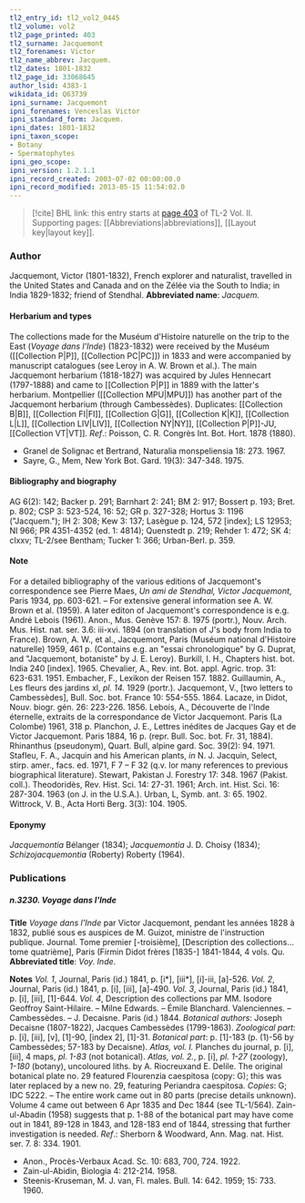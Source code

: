 ```yaml
---
tl2_entry_id: tl2_vol2_0445
tl2_volume: vol2
tl2_page_printed: 403
tl2_surname: Jacquemont
tl2_forenames: Victor
tl2_name_abbrev: Jacquem.
tl2_dates: 1801-1832
tl2_page_id: 33068645
author_lsid: 4383-1
wikidata_id: Q63739
ipni_surname: Jacquemont
ipni_forenames: Venceslas Victor
ipni_standard_form: Jacquem.
ipni_dates: 1801-1832
ipni_taxon_scope: 
- Botany
- Spermatophytes
ipni_geo_scope: 
ipni_version: 1.2.1.1
ipni_record_created: 2003-07-02 00:00:00.0
ipni_record_modified: 2013-05-15 11:54:02.0
---
```



> [!cite] BHL link: this entry starts at [page 403](https://www.biodiversitylibrary.org/page/33068645) of TL-2 Vol. II.
> Supporting pages: [[Abbreviations|abbreviations]], [[Layout key|layout key]].

### Author

Jacquemont, Victor (1801-1832), French explorer and naturalist, travelled in the United States and Canada and on the Zélée via the South to India; in India 1829-1832; friend of Stendhal. 
**Abbreviated name**: *Jacquem.*

#### Herbarium and types

The collections made for the Muséum d'Histoire naturelle on the trip to the East (*Voyage dans l'Inde*) (1823-1832) were received by the Muséum ([[Collection P|P]], [[Collection PC|PC]]) in 1833 and were accompanied by manuscript catalogues (see Leroy in A. W. Brown et al.). The main Jacquemont herbarium (1818-1827) was acquired by Jules Hennecart (1797-1888) and came to [[Collection P|P]] in 1889 with the latter's herbarium. Montpellier ([[Collection MPU|MPU]]) has another part of the Jacquemont herbarium (through Cambessèdes). Duplicates: [[Collection B|B]], [[Collection FI|FI]], [[Collection G|G]], [[Collection K|K]], [[Collection L|L]], [[Collection LIV|LIV]], [[Collection NY|NY]], [[Collection P|P]]-JU, [[Collection VT|VT]].
*Ref*.: Poisson, C. R. Congrès Int. Bot. Hort. 1878 (1880).
- Granel de Solignac et Bertrand, Naturalia monspeliensia 18: 273. 1967.
- Sayre, G., Mem, New York Bot. Gard. 19(3): 347-348. 1975.

#### Bibliography and biography

AG 6(2): 142; Backer p. 291; Barnhart 2: 241; BM 2: 917; Bossert p. 193; Bret. p. 802; CSP 3: 523-524, 16: 52; GR p. 327-328; Hortus 3: 1196 ("Jacquem."); IH 2: 308; Kew 3: 137; Lasègue p. 124, 572 \[index\]; LS 12953; NI 966; PR 4351-4352 (ed. 1: 4814); Quenstedt p. 219; Rehder 1: 472; SK 4: clxxv; TL-2/see Bentham; Tucker 1: 366; Urban-Berl. p. 359.

#### Note

For a detailed bibliography of the various editions of Jacquemont's correspondence see Pierre Maes, *Un ami de Stendhal, Victor Jacquemont*, Paris 1934, pp. 603-621. – For extensive general information see A. W. Brown et al. (1959). A later editon of Jacquemont's correspondence is e.g. André Lebois (1961).
Anon., Mus. Genève 157: 8. 1975 (portr.), Nouv. Arch. Mus. Hist. nat. ser. 3.6: iii-xvi. 1894 (on translation of J's body from India to France).
Brown, A. W., et al., Jacquemont, Paris (Muséum national d'Histoire naturelle) 1959, 461 p. (Contains e.g. an "essai chronologique" by G. Duprat, and "Jacquemont, botaniste" by J. E. Leroy).
Burkill, I. H., Chapters hist. bot. India 240 \[index\]. 1965.
Chevalier, A., Rev. int. Bot. appl. Agric. trop. 31: 623-631. 1951.
Embacher, F., Lexikon der Reisen 157. 1882.
Guillaumin, A., Les fleurs des jardins xl, *pl. 14.* 1929 (portr.).
Jacquemont, V., \[two letters to Cambessèdes\], Bull. Soc. bot. France 10: 554-555. 1864. Lacaze, in Didot, Nouv. biogr. gén. 26: 223-226. 1856.
Lebois, A., Découverte de l'Inde éternelle, extraits de la correspondance de Victor Jacquemont. Paris (La Colombe) 1961, 318 p.
Planchon, J. E., Lettres inédites de Jacques Gay et de Victor Jacquemont. Paris 1884, 16 p. (repr. Bull. Soc. bot. Fr. 31, 1884).
Rhinanthus (pseudonym), Quart. Bull, alpine gard. Soc. 39(2): 94. 1971.
Stafleu, F. A., Jacquin and his American plants, *in* N. J. Jacquin, Select, stirp. amer., facs. ed. 1971, F 7 – F 32 (q.v. lor many references to previous biographical literature). Stewart, Pakistan J. Forestry 17: 348. 1967 (Pakist. coll.).
Theodoridès, Rev. Hist. Sci. 14: 27-31. 1961; Arch. int. Hist. Sci. 16: 287-304. 1963 (on J. in the U.S.A.).
Urban, L, Symb. ant. 3: 65. 1902.
Wittrock, V. B., Acta Horti Berg. 3(3): 104. 1905.

#### Eponymy

*Jacquemontia* Bélanger (1834); *Jacquemontia* J. D. Choisy (1834); *Schizojacquemontia* (Roberty) Roberty (1964).

### Publications

##### n.3230. Voyage dans l'Inde

**Title**
*Voyage dans l'Inde* par Victor Jacquemont, pendant les années 1828 à 1832, publié sous es auspices de M. Guizot, ministre de l'instruction publique. Journal. Tome premier \[-troisième\], \[Description des collections... tome quatrième\], Paris (Firmin Didot frères \[1835-\] 1841-1844, 4 vols. Qu.
**Abbreviated title**: *Voy. Inde*.

**Notes**
*Vol. 1*, Journal, Paris (id.) 1841, p. \[i\*\], \[iii\*\], \[i\]-iii, \[a\]-526.
*Vol. 2*, Journal, Paris (id.) 1841, p. \[i\], \[iii\], \[a\]-490.
*Vol. 3*, Journal, Paris (id.) 1841, p. \[i\], \[iii\], \[1\]-644.
*Vol. 4*, Description des collections par MM. Isodore Geoffroy Saint-Hilaire. – Milne Edwards. – Émile Blanchard. Valenciennes. – Cambessèdes. – J. Decaisne. Paris (id.) 1844.
*Botanical authors*: Joseph Decaisne (1807-1822), Jacques Cambessèdes (1799-1863).
*Zoological part*: p. \[i\], \[iii\], \[v\], \[1\]-90, \[index 2\], \[1\]-31.
*Botanical part*: p. \[1\]-183 (p. (1)-56 by Cambessèdes; 57-183 by Decaisne).
*Atlas, vol. I.* Planches du journal, p. \[i\], \[iii\], 4 maps, *pl. 1-83* (not botanical).
*Atlas, vol. 2.*, p. \[i\], *pl. 1-27* (zoology), *1-180* (botany), uncoloured liths. by A. Riocreuxand E. Delile. The original botanical plate no. 29 featured Flourenzia caespitosa (copy: G); this was later replaced by a new no. 29, featuring Periandra caespitosa.
*Copies*: G; IDC 5222. – The entire work came out in 80 parts (precise details unknown). Volume 4 came out between 6 Apr 1835 and Dec 1844 (see TL-1/564). Zain-ul-Abadin (1958) suggests that p. 1-88 of the botanical part may have come out in 1841, 89-128 in 1843, and 128-183 end of 1844, stressing that further investigation is needed.
*Ref*.: Sherborn & Woodward, Ann. Mag. nat. Hist. ser. 7. 8: 334. 1901.
- Anon., Procès-Verbaux Acad. Sc. 10: 683, 700, 724. 1922.
- Zain-ul-Abidin, Biologia 4: 212-214. 1958.
- Steenis-Kruseman, M. J. van, Fl. males. Bull. 14: 642. 1959; 15: 733. 1960.

